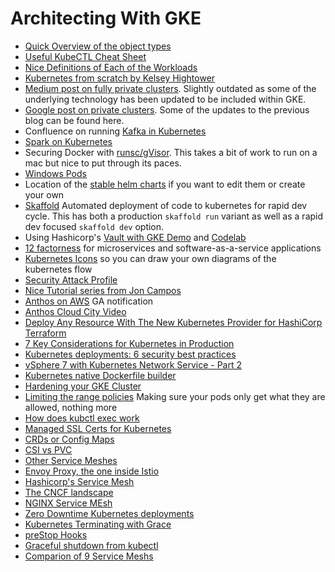# Architecting With GKE

- [Quick Overview of the object types](https://medium.com/hashmapinc/30-second-kubernetes-concepts-cheat-sheet-98ba813194cb)
- [Useful KubeCTL Cheat Sheet](https://kubernetes.io/docs/reference/kubectl/cheatsheet/)
- [Nice Definitions of Each of the Workloads](https://www.freecodecamp.org/news/a-friendly-introduction-to-kubernetes-670c50ce4542/)
- [Kubernetes from scratch by Kelsey Hightower](https://github.com/kelseyhightower/kubernetes-the-hard-way)
- [Medium post on fully private clusters](https://medium.com/google-cloud/completely-private-gke-clusters-with-no-internet-connectivity-945fffae1ccd). Slightly outdated as some of the underlying technology has been updated to be included within GKE.
- [Google post on private clusters](https://cloud.google.com/kubernetes-engine/docs/how-to/private-clusters). Some of the updates to the previous blog can be found here.
- Confluence on running [Kafka in Kubernetes](https://www.confluent.io/blog/apache-kafka-kubernetes-could-you-should-you)
- [Spark on Kubernetes](https://spark.apache.org/docs/latest/running-on-kubernetes.html)
- Securing Docker with [runsc/gVisor](https://github.com/google/gvisor). This takes a bit of work to run on a mac but nice to put through its paces.
- [Windows Pods](https://cloud.google.com/blog/products/containers-kubernetes/how-to-deploy-a-windows-container-on-google-kubernetes-engine)
- Location of the [stable helm charts](https://github.com/helm/charts) if you want to edit them or create your own
- [Skaffold](https://skaffold.dev/) Automated deployment of code to kubernetes for rapid dev cycle. This has both a production `skaffold run` variant as well as a rapid dev focused `skaffold dev` option.
- Using Hashicorp's [Vault with GKE Demo](https://github.com/GoogleCloudPlatform/gke-vault-demo) and [Codelab](https://codelabs.developers.google.com/codelabs/vault-on-gke/index.html)
- [12 factorness](https://12factor.net/) for microservices and software-as-a-service applications
- [Kubernetes Icons](https://github.com/kubernetes/community/tree/master/icons) so you can draw your own diagrams of the kubernetes flow
- [Security Attack Profile](https://www.schneier.com/blog/archives/2020/04/kubernetes_secu.html)
- [Nice Tutorial series from Jon Campos](https://github.com/jonbcampos/kubernetes-series)
- [Anthos on AWS](https://techcrunch.com/2020/04/22/google-clouds-fully-managed-anthos-is-now-generally-available-for-aws/) GA notification
- [Anthos Cloud City Video](https://showcase.withgoogle.com/demo/cloud-city)
- [Deploy Any Resource With The New Kubernetes Provider for HashiCorp Terraform](https://www.hashicorp.com/blog/deploy-any-resource-with-the-new-kubernetes-provider-for-hashicorp-terraform/)
- [7 Key Considerations for Kubernetes in Production](https://www.tigera.io/blog/7-key-considerations-for-kubernetes-in-production/)
- [Kubernetes deployments: 6 security best practices](https://enterprisersproject.com/article/2020/5/kubernetes-deployments-6-security-best-practices)
- [vSphere 7 with Kubernetes Network Service - Part 2](https://www.youtube.com/watch?v=sd-qIemVLvo)
- [Kubernetes native Dockerfile builder](https://github.com/GoogleContainerTools/kaniko)
- [Hardening your GKE Cluster](https://cloud.google.com/kubernetes-engine/docs/how-to/hardening-your-cluster)
- [Limiting the range policies](https://kubernetes.io/docs/concepts/policy/limit-range/) Making sure your pods only get what they are allowed, nothing more
- [How does kubctl exec work](https://erkanerol.github.io/post/how-kubectl-exec-works/)
- [Managed SSL Certs for Kubernetes](https://cloud.google.com/kubernetes-engine/docs/how-to/managed-certs#setting_up_the_managed_certificate)
- [CRDs or Config Maps](https://kubernetes.io/docs/concepts/extend-kubernetes/api-extension/custom-resources/)
- [CSI vs PVC](https://cloud.google.com/kubernetes-engine/docs/how-to/persistent-volumes/gce-pd-csi-driver)
- [Other Service Meshes](https://docs.traefik.io/)
- [Envoy Proxy, the one inside Istio](https://www.envoyproxy.io/)
- [Hashicorp's Service Mesh](https://www.consul.io/)
- [The CNCF landscape](https://landscape.cncf.io/)
- [NGINX Service MEsh](https://www.nginx.com/blog/introducing-nginx-service-mesh/)
- [Zero Downtime Kubernetes deployments](https://sbg.technology/2020/08/21/zero-downtime-kubernetes-deployments/)
- [Kubernetes Terminating with Grace](https://cloud.google.com/blog/products/gcp/kubernetes-best-practices-terminating-with-grace)
- [preStop Hooks](https://blog.gruntwork.io/gracefully-shutting-down-pods-in-a-kubernetes-cluster-328aecec90d)
- [Graceful shutdown from kubectl](https://pracucci.com/graceful-shutdown-of-kubernetes-pods.html)
- [Comparion of 9 Service Meshs](https://techbeacon.com/app-dev-testing/9-open-source-service-meshes-compared)